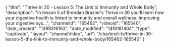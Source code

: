 {
    "title": "Thrive in 30 - Lesson 5: The Link to Immunity and Whole Body",
    "description": "In lesson 5 of Brendan Brazier's Thrive in 30 you'll learn how your digestive health is linked to immunity and overall wellness. Improving your digestive sys...",
    "channelid": "165462",
    "videoid": "165540",
    "date_created": "1399316163",
    "date_modified": "1418181404",
    "type": "captivate",
    "layout": "channelVideo",
    "url": "\/charbroil-tv\/thrive-in-30-lesson-5-the-link-to-immunity-and-whole-body\/165462-165540"
}